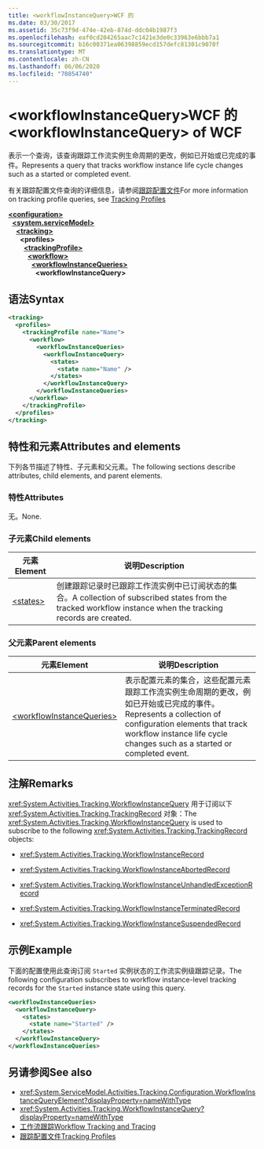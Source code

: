 ```yaml
---
title: <workflowInstanceQuery>WCF 的
ms.date: 03/30/2017
ms.assetid: 35c73f9d-474e-42eb-874d-ddc04b1987f3
ms.openlocfilehash: eaf0cd204265aac7c1421e3de0c33963e6bbb7a1
ms.sourcegitcommit: b16c00371ea06398859ecd157defc81301c9070f
ms.translationtype: MT
ms.contentlocale: zh-CN
ms.lasthandoff: 06/06/2020
ms.locfileid: "70854740"
---
```

# <a name="workflowinstancequery-of-wcf"></a><span data-ttu-id="4b80c-102">\<workflowInstanceQuery>WCF 的</span><span class="sxs-lookup"><span data-stu-id="4b80c-102">\<workflowInstanceQuery> of WCF</span></span>

<span data-ttu-id="4b80c-103">表示一个查询，该查询跟踪工作流实例生命周期的更改，例如已开始或已完成的事件。</span><span class="sxs-lookup"><span data-stu-id="4b80c-103">Represents a query that tracks workflow instance life cycle changes such as a started or completed event.</span></span>  
  
<span data-ttu-id="4b80c-104">有关跟踪配置文件查询的详细信息，请参阅[跟踪配置文件](../../../windows-workflow-foundation/tracking-profiles.md)</span><span class="sxs-lookup"><span data-stu-id="4b80c-104">For more information on tracking profile queries, see [Tracking Profiles](../../../windows-workflow-foundation/tracking-profiles.md)</span></span>  
  
[**\<configuration>**](../configuration-element.md)\
&nbsp;&nbsp;[**\<system.serviceModel>**](system-servicemodel.md)\
&nbsp;&nbsp;&nbsp;&nbsp;[**\<tracking>**](tracking-of-wcf.md)\
&nbsp;&nbsp;&nbsp;&nbsp;&nbsp;&nbsp;**\<profiles>**\
&nbsp;&nbsp;&nbsp;&nbsp;&nbsp;&nbsp;&nbsp;&nbsp;[**\<trackingProfile>**](trackingprofile-of-wcf.md)\
&nbsp;&nbsp;&nbsp;&nbsp;&nbsp;&nbsp;&nbsp;&nbsp;&nbsp;&nbsp;[**\<workflow>**](workflow-of-wcf.md)\
&nbsp;&nbsp;&nbsp;&nbsp;&nbsp;&nbsp;&nbsp;&nbsp;&nbsp;&nbsp;&nbsp;&nbsp;[**\<workflowInstanceQueries>**](workflowinstancequeries-of-wcf.md)\
&nbsp;&nbsp;&nbsp;&nbsp;&nbsp;&nbsp;&nbsp;&nbsp;&nbsp;&nbsp;&nbsp;&nbsp;&nbsp;&nbsp;**\<workflowInstanceQuery>**  
  
## <a name="syntax"></a><span data-ttu-id="4b80c-105">语法</span><span class="sxs-lookup"><span data-stu-id="4b80c-105">Syntax</span></span>  
  
```xml  
<tracking>
  <profiles>
    <trackingProfile name="Name">
      <workflow>
        <workflowInstanceQueries>
          <workflowInstanceQuery>
            <states>
              <state name="Name" />
            </states>
          </workflowInstanceQuery>
        </workflowInstanceQueries>
      </workflow>
    </trackingProfile>
  </profiles>
</tracking>
```  
  
## <a name="attributes-and-elements"></a><span data-ttu-id="4b80c-106">特性和元素</span><span class="sxs-lookup"><span data-stu-id="4b80c-106">Attributes and elements</span></span>  

<span data-ttu-id="4b80c-107">下列各节描述了特性、子元素和父元素。</span><span class="sxs-lookup"><span data-stu-id="4b80c-107">The following sections describe attributes, child elements, and parent elements.</span></span>  
  
### <a name="attributes"></a><span data-ttu-id="4b80c-108">特性</span><span class="sxs-lookup"><span data-stu-id="4b80c-108">Attributes</span></span>  

<span data-ttu-id="4b80c-109">无。</span><span class="sxs-lookup"><span data-stu-id="4b80c-109">None.</span></span>  
  
### <a name="child-elements"></a><span data-ttu-id="4b80c-110">子元素</span><span class="sxs-lookup"><span data-stu-id="4b80c-110">Child elements</span></span>  
  
|<span data-ttu-id="4b80c-111">元素</span><span class="sxs-lookup"><span data-stu-id="4b80c-111">Element</span></span>|<span data-ttu-id="4b80c-112">说明</span><span class="sxs-lookup"><span data-stu-id="4b80c-112">Description</span></span>|  
|-------------|-----------------|  
|[\<states>](states-of-wcf-workflowinstancequery.md)|<span data-ttu-id="4b80c-113">创建跟踪记录时已跟踪工作流实例中已订阅状态的集合。</span><span class="sxs-lookup"><span data-stu-id="4b80c-113">A collection of subscribed states from the tracked workflow instance when the tracking records are created.</span></span>|  
  
### <a name="parent-elements"></a><span data-ttu-id="4b80c-114">父元素</span><span class="sxs-lookup"><span data-stu-id="4b80c-114">Parent elements</span></span>  
  
|<span data-ttu-id="4b80c-115">元素</span><span class="sxs-lookup"><span data-stu-id="4b80c-115">Element</span></span>|<span data-ttu-id="4b80c-116">说明</span><span class="sxs-lookup"><span data-stu-id="4b80c-116">Description</span></span>|  
|-------------|-----------------|  
|[\<workflowInstanceQueries>](workflowinstancequeries-of-wcf.md)|<span data-ttu-id="4b80c-117">表示配置元素的集合，这些配置元素跟踪工作流实例生命周期的更改，例如已开始或已完成的事件。</span><span class="sxs-lookup"><span data-stu-id="4b80c-117">Represents a collection of configuration elements that track workflow instance life cycle changes such as a started or completed event.</span></span>|  
  
## <a name="remarks"></a><span data-ttu-id="4b80c-118">注解</span><span class="sxs-lookup"><span data-stu-id="4b80c-118">Remarks</span></span>  

<span data-ttu-id="4b80c-119"><xref:System.Activities.Tracking.WorkflowInstanceQuery> 用于订阅以下 <xref:System.Activities.Tracking.TrackingRecord> 对象：</span><span class="sxs-lookup"><span data-stu-id="4b80c-119">The <xref:System.Activities.Tracking.WorkflowInstanceQuery> is used to subscribe to the following <xref:System.Activities.Tracking.TrackingRecord> objects:</span></span>  
  
- <xref:System.Activities.Tracking.WorkflowInstanceRecord>  
  
- <xref:System.Activities.Tracking.WorkflowInstanceAbortedRecord>  
  
- <xref:System.Activities.Tracking.WorkflowInstanceUnhandledExceptionRecord>  
  
- <xref:System.Activities.Tracking.WorkflowInstanceTerminatedRecord>  
  
- <xref:System.Activities.Tracking.WorkflowInstanceSuspendedRecord>  
  
## <a name="example"></a><span data-ttu-id="4b80c-120">示例</span><span class="sxs-lookup"><span data-stu-id="4b80c-120">Example</span></span>  

<span data-ttu-id="4b80c-121">下面的配置使用此查询订阅 `Started` 实例状态的工作流实例级跟踪记录。</span><span class="sxs-lookup"><span data-stu-id="4b80c-121">The following configuration subscribes to workflow instance-level tracking records for the `Started` instance state using this query.</span></span>  
  
```xml  
<workflowInstanceQueries>
  <workflowInstanceQuery>
    <states>
      <state name="Started" />
    </states>
  </workflowInstanceQuery>
</workflowInstanceQueries>
```  
  
## <a name="see-also"></a><span data-ttu-id="4b80c-122">另请参阅</span><span class="sxs-lookup"><span data-stu-id="4b80c-122">See also</span></span>

- <xref:System.ServiceModel.Activities.Tracking.Configuration.WorkflowInstanceQueryElement?displayProperty=nameWithType>
- <xref:System.Activities.Tracking.WorkflowInstanceQuery?displayProperty=nameWithType>
- [<span data-ttu-id="4b80c-123">工作流跟踪</span><span class="sxs-lookup"><span data-stu-id="4b80c-123">Workflow Tracking and Tracing</span></span>](../../../windows-workflow-foundation/workflow-tracking-and-tracing.md)
- [<span data-ttu-id="4b80c-124">跟踪配置文件</span><span class="sxs-lookup"><span data-stu-id="4b80c-124">Tracking Profiles</span></span>](../../../windows-workflow-foundation/tracking-profiles.md)
